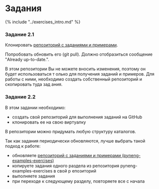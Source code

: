 # Задания

{% include "../exercises_intro.md" %}

### Задание 2.1

Клонировать [репозиторий с заданиями и примерами](https://github.com/natenka/pyneng-examples-exercises).

Попробовать обновить его (git pull). Должно отобразиться сообщение "Already up-to-date.".

В этом репозитории Вы не можете вносить изменения, поэтому он будет использоваться т
олько для получения заданий и примеров.
Для работы с ними, необходимо создать собственный репозиторий и скопировать туда зад
ания.


### Задание 2.2

В этом задании необходимо:

* создать свой репозиторий для выполнения заданий на GitHub
* клонировать ее на свою виртуалку

В репозитории можно придумать любую структуру каталогов.

Так как задания периодически обновляются, лучше выбрать такой подход к работе:

* обновляете [репозиторий с заданиями и примерами (pyneng-examples-exercises)](https://github.com/natenka/pyneng-examples-exercises)
* копируете задания одного раздела из репозитория pyneng-examples-exercises в свой р
епозиторий
* выполняете задания
* при переходе к следующему разделу, повторяете все с начала

